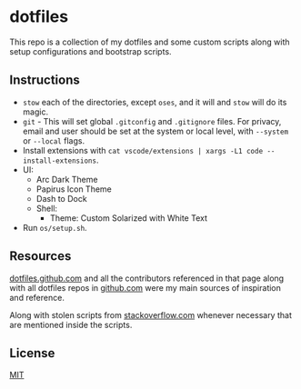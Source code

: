 # dotfiles

This repo is a collection of my dotfiles and some custom scripts along with setup
configurations and bootstrap scripts.

## Instructions

- `stow` each of the directories, except `oses`, and it will and `stow` will do its magic.
- `git` - This will set global `.gitconfig` and `.gitignore` files. For privacy, email and user should be set at the system or local level, with `--system` or `--local` flags.
- Install extensions with `cat vscode/extensions | xargs -L1 code --install-extensions`.
- UI:
    - Arc Dark Theme
    - Papirus Icon Theme
    - Dash to Dock
    - Shell:
      - Theme: Custom Solarized with White Text
- Run `os/setup.sh`.

## Resources

[dotfiles.github.com](http://dotfiles.github.com) and all the contributors referenced
in that page along with all dotfiles repos in [github.com](http://github.com) were my
main sources of inspiration and reference.

Along with stolen scripts from
[stackoverflow.com](http://stackoverflow.com) whenever necessary that are mentioned inside the scripts.

## License

[MIT](LICENSE.md)
